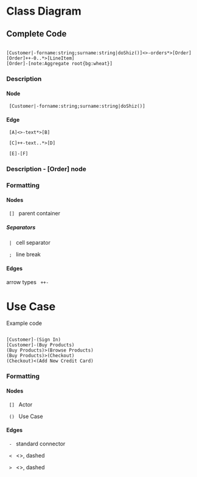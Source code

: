 # Class Diagram

## Complete Code

<code> 
[Customer|-forname:string;surname:string|doShiz()]<>-orders*>[Order]
[Order]++-0..*>[LineItem]
[Order]-[note:Aggregate root{bg:wheat}]
</code>


### Description 

#### Node 

<code> [Customer|-forname:string;surname:string|doShiz()] </code>


#### Edge 

<code> [A]<>-text*>[B] </code>

<code> [C]++-text..*>[D] </code>

<code> [E]-[F] </code>

### Description - [Order] node


### Formatting 

#### Nodes

<code> [] </code> parent container


##### Separators

<code> | </code> cell separator

<code> ; </code> line break

#### Edges

arrow types
<code> ++- </code>



# Use Case

Example code

<code>
[Customer]-(Sign In)
[Customer]-(Buy Products)
(Buy Products)>(Browse Products)
(Buy Products)>(Checkout)
(Checkout)<(Add New Credit Card)
</code>

### Formatting
#### Nodes

<code> [] </code> Actor

<code> () </code> Use Case

#### Edges

<code> - </code> standard connector

<code> < </code> <<extend>>, dashed

<code> > </code> <<include>>, dashed



